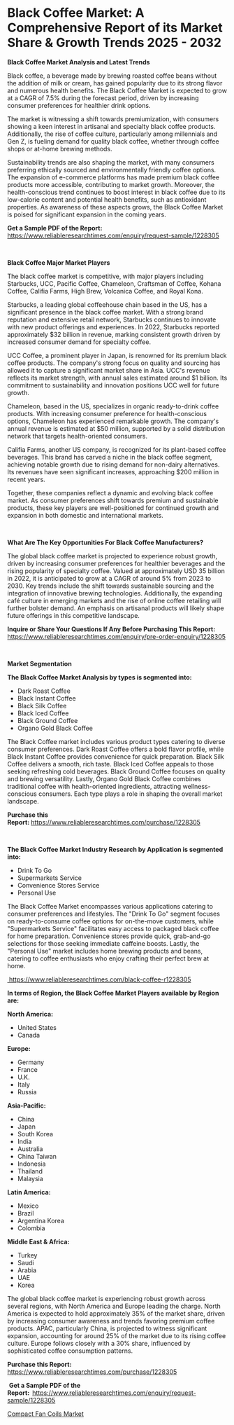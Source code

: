 <p><h1>Black Coffee Market: A Comprehensive Report of its Market Share & Growth Trends 2025 - 2032</h1></p><p><strong>Black Coffee Market Analysis and Latest Trends</strong></p>
<p><p>Black coffee, a beverage made by brewing roasted coffee beans without the addition of milk or cream, has gained popularity due to its strong flavor and numerous health benefits. The Black Coffee Market is expected to grow at a CAGR of 7.5% during the forecast period, driven by increasing consumer preferences for healthier drink options. </p><p>The market is witnessing a shift towards premiumization, with consumers showing a keen interest in artisanal and specialty black coffee products. Additionally, the rise of coffee culture, particularly among millennials and Gen Z, is fueling demand for quality black coffee, whether through coffee shops or at-home brewing methods. </p><p>Sustainability trends are also shaping the market, with many consumers preferring ethically sourced and environmentally friendly coffee options. The expansion of e-commerce platforms has made premium black coffee products more accessible, contributing to market growth. Moreover, the health-conscious trend continues to boost interest in black coffee due to its low-calorie content and potential health benefits, such as antioxidant properties. As awareness of these aspects grows, the Black Coffee Market is poised for significant expansion in the coming years.</p></p>
<p><strong>Get a Sample PDF of the Report:&nbsp;</strong> <a href="https://www.reliableresearchtimes.com/enquiry/request-sample/1228305?utm_campaign=2733&utm_medium=2&utm_source=Github&utm_content=ia&utm_term=28022025&utm_id=black-coffee">https://www.reliableresearchtimes.com/enquiry/request-sample/1228305</a></p>
<p>&nbsp;</p>
<p><strong>Black Coffee Major Market Players</strong></p>
<p><p>The black coffee market is competitive, with major players including Starbucks, UCC, Pacific Coffee, Chameleon, Craftsman of Coffee, Kohana Coffee, Califia Farms, High Brew, Volcanica Coffee, and Royal Kona. </p><p>Starbucks, a leading global coffeehouse chain based in the US, has a significant presence in the black coffee market. With a strong brand reputation and extensive retail network, Starbucks continues to innovate with new product offerings and experiences. In 2022, Starbucks reported approximately $32 billion in revenue, marking consistent growth driven by increased consumer demand for specialty coffee.</p><p>UCC Coffee, a prominent player in Japan, is renowned for its premium black coffee products. The company's strong focus on quality and sourcing has allowed it to capture a significant market share in Asia. UCC's revenue reflects its market strength, with annual sales estimated around $1 billion. Its commitment to sustainability and innovation positions UCC well for future growth.</p><p>Chameleon, based in the US, specializes in organic ready-to-drink coffee products. With increasing consumer preference for health-conscious options, Chameleon has experienced remarkable growth. The company's annual revenue is estimated at $50 million, supported by a solid distribution network that targets health-oriented consumers.</p><p>Califia Farms, another US company, is recognized for its plant-based coffee beverages. This brand has carved a niche in the black coffee segment, achieving notable growth due to rising demand for non-dairy alternatives. Its revenues have seen significant increases, approaching $200 million in recent years.</p><p>Together, these companies reflect a dynamic and evolving black coffee market. As consumer preferences shift towards premium and sustainable products, these key players are well-positioned for continued growth and expansion in both domestic and international markets.</p></p>
<p>&nbsp;</p>
<p><strong>What Are The Key Opportunities For Black Coffee Manufacturers?</strong></p>
<p><p>The global black coffee market is projected to experience robust growth, driven by increasing consumer preferences for healthier beverages and the rising popularity of specialty coffee. Valued at approximately USD 35 billion in 2022, it is anticipated to grow at a CAGR of around 5% from 2023 to 2030. Key trends include the shift towards sustainable sourcing and the integration of innovative brewing technologies. Additionally, the expanding café culture in emerging markets and the rise of online coffee retailing will further bolster demand. An emphasis on artisanal products will likely shape future offerings in this competitive landscape.</p></p>
<p><strong>Inquire or Share Your Questions If Any Before Purchasing This Report:</strong> <a href="https://www.reliableresearchtimes.com/enquiry/pre-order-enquiry/1228305?utm_campaign=2733&utm_medium=2&utm_source=Github&utm_content=ia&utm_term=28022025&utm_id=black-coffee">https://www.reliableresearchtimes.com/enquiry/pre-order-enquiry/1228305</a></p>
<p>&nbsp;</p>
<p><strong>Market Segmentation</strong></p>
<p><strong>The Black Coffee Market Analysis by types is segmented into:</strong></p>
<p><ul><li>Dark Roast Coffee</li><li>Black Instant Coffee</li><li>Black Silk Coffee</li><li>Black Iced Coffee</li><li>Black Ground Coffee</li><li>Organo Gold Black Coffee</li></ul></p>
<p><p>The Black Coffee market includes various product types catering to diverse consumer preferences. Dark Roast Coffee offers a bold flavor profile, while Black Instant Coffee provides convenience for quick preparation. Black Silk Coffee delivers a smooth, rich taste. Black Iced Coffee appeals to those seeking refreshing cold beverages. Black Ground Coffee focuses on quality and brewing versatility. Lastly, Organo Gold Black Coffee combines traditional coffee with health-oriented ingredients, attracting wellness-conscious consumers. Each type plays a role in shaping the overall market landscape.</p></p>
<p><strong>Purchase this Report:&nbsp;</strong><a href="https://www.reliableresearchtimes.com/purchase/1228305?utm_campaign=2733&utm_medium=2&utm_source=Github&utm_content=ia&utm_term=28022025&utm_id=black-coffee">https://www.reliableresearchtimes.com/purchase/1228305</a></p>
<p>&nbsp;</p>
<p><strong>The Black Coffee Market Industry Research by Application is segmented into:</strong></p>
<p><ul><li>Drink To Go</li><li>Supermarkets Service</li><li>Convenience Stores Service</li><li>Personal Use</li></ul></p>
<p><p>The Black Coffee Market encompasses various applications catering to consumer preferences and lifestyles. The "Drink To Go" segment focuses on ready-to-consume coffee options for on-the-move customers, while "Supermarkets Service" facilitates easy access to packaged black coffee for home preparation. Convenience stores provide quick, grab-and-go selections for those seeking immediate caffeine boosts. Lastly, the "Personal Use" market includes home brewing products and beans, catering to coffee enthusiasts who enjoy crafting their perfect brew at home.</p></p>
<p><a href="https://www.reliableresearchtimes.com/black-coffee-r1228305?utm_campaign=2733&utm_medium=2&utm_source=Github&utm_content=ia&utm_term=28022025&utm_id=black-coffee">&nbsp;https://www.reliableresearchtimes.com/black-coffee-r1228305</a></p>
<p><strong>In terms of Region, the Black Coffee Market Players available by Region are:</strong></p>
<p>
    <p> <strong> North America: </strong>
        <ul>
            <li>United States</li>
            <li>Canada</li>
        </ul>
        </p> 
    <p> <strong> Europe: </strong>
        <ul>
            <li>Germany</li>
            <li>France</li>
            <li>U.K.</li>
            <li>Italy</li>
            <li>Russia</li>
        </ul>
        </p> 
    <p> <strong> Asia-Pacific: </strong>
        <ul>
            <li>China</li>
            <li>Japan</li>
            <li>South Korea</li>
            <li>India</li>
            <li>Australia</li>
            <li>China Taiwan</li>
            <li>Indonesia</li>
            <li>Thailand</li>
            <li>Malaysia</li>
        </ul>
        </p> 
    <p> <strong> Latin America: </strong>
        <ul>
            <li>Mexico</li>
            <li>Brazil</li>
            <li>Argentina Korea</li>
            <li>Colombia</li>
        </ul>
        </p> 
    <p> <strong> Middle East & Africa: </strong>
        <ul>
            <li>Turkey</li>
            <li>Saudi</li>
            <li>Arabia</li>
            <li>UAE</li>
            <li>Korea</li>
        </ul>
    </p>
    </p>
<p><p>The global black coffee market is experiencing robust growth across several regions, with North America and Europe leading the charge. North America is expected to hold approximately 35% of the market share, driven by increasing consumer awareness and trends favoring premium coffee products. APAC, particularly China, is projected to witness significant expansion, accounting for around 25% of the market due to its rising coffee culture. Europe follows closely with a 30% share, influenced by sophisticated coffee consumption patterns.</p></p>
<p><strong>Purchase this Report: </strong><a href="https://www.reliableresearchtimes.com/purchase/1228305?utm_campaign=2733&utm_medium=2&utm_source=Github&utm_content=ia&utm_term=28022025&utm_id=black-coffee">https://www.reliableresearchtimes.com/purchase/1228305</a></p>
<p>&nbsp;<strong>Get a Sample PDF of the Report:&nbsp;&nbsp;</strong><a href="https://www.reliableresearchtimes.com/enquiry/request-sample/1228305?utm_campaign=2733&utm_medium=2&utm_source=Github&utm_content=ia&utm_term=28022025&utm_id=black-coffee">https://www.reliableresearchtimes.com/enquiry/request-sample/1228305</a></p>
<p><strong></strong></p>
<p><p><a href="https://github.com/naulasulakr0/Market-Research-Report-List-1/blob/main/compact-fan-coils-market.md?utm_campaign=2733&utm_medium=2&utm_source=Github&utm_content=ia&utm_term=28022025&utm_id=black-coffee">Compact Fan Coils Market</a></p></p>
